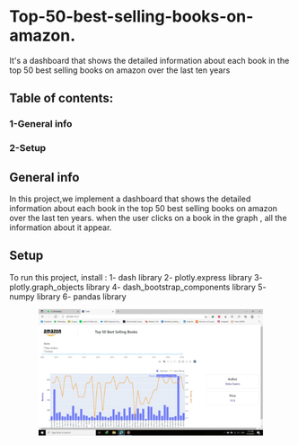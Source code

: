 # Top-50-best-selling-books-on-amazon.
It's a dashboard that shows the detailed information about each book in the top 50 best selling books on amazon over the last ten years
## Table of contents:
### 1-General info
### 2-Setup
## General info
In this project,we implement a dashboard that shows the detailed information about each book in the top 50 best selling books on amazon over the last ten years. 
when the user clicks on a book in the graph , all the information about it appear.
## Setup
To run this project, install :
1- dash library
2- plotly.express library
3- plotly.graph_objects library
4- dash_bootstrap_components library
5- numpy library
6- pandas library

<div align="center">
    <img src="dashboard.jpeg" width="400px"</img> 
</div>
